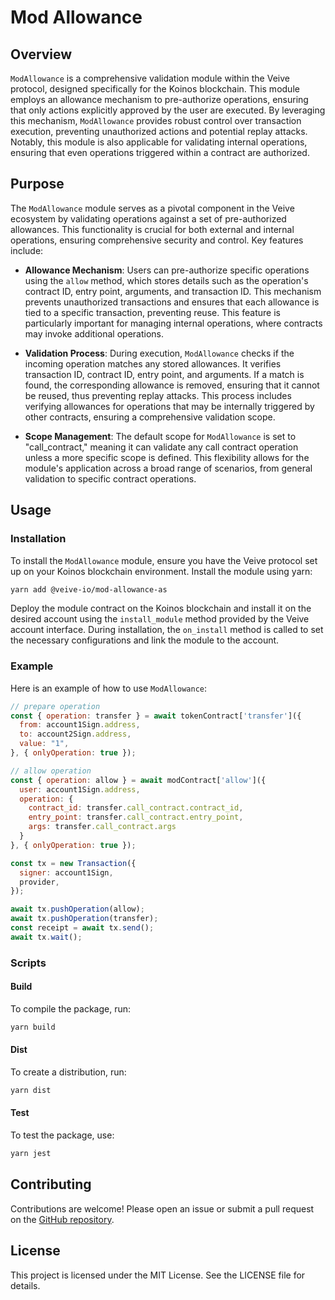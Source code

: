 # **Mod Allowance**

## **Overview**

`ModAllowance` is a comprehensive validation module within the Veive protocol, designed specifically for the Koinos blockchain. This module employs an allowance mechanism to pre-authorize operations, ensuring that only actions explicitly approved by the user are executed. By leveraging this mechanism, `ModAllowance` provides robust control over transaction execution, preventing unauthorized actions and potential replay attacks. Notably, this module is also applicable for validating internal operations, ensuring that even operations triggered within a contract are authorized.

## **Purpose**

The `ModAllowance` module serves as a pivotal component in the Veive ecosystem by validating operations against a set of pre-authorized allowances. This functionality is crucial for both external and internal operations, ensuring comprehensive security and control. Key features include:

- **Allowance Mechanism**: Users can pre-authorize specific operations using the `allow` method, which stores details such as the operation's contract ID, entry point, arguments, and transaction ID. This mechanism prevents unauthorized transactions and ensures that each allowance is tied to a specific transaction, preventing reuse. This feature is particularly important for managing internal operations, where contracts may invoke additional operations.

- **Validation Process**: During execution, `ModAllowance` checks if the incoming operation matches any stored allowances. It verifies transaction ID, contract ID, entry point, and arguments. If a match is found, the corresponding allowance is removed, ensuring that it cannot be reused, thus preventing replay attacks. This process includes verifying allowances for operations that may be internally triggered by other contracts, ensuring a comprehensive validation scope.

- **Scope Management**: The default scope for `ModAllowance` is set to "call_contract," meaning it can validate any call contract operation unless a more specific scope is defined. This flexibility allows for the module's application across a broad range of scenarios, from general validation to specific contract operations.

## **Usage**

### **Installation**

To install the `ModAllowance` module, ensure you have the Veive protocol set up on your Koinos blockchain environment. Install the module using yarn:

```bash
yarn add @veive-io/mod-allowance-as
```

Deploy the module contract on the Koinos blockchain and install it on the desired account using the `install_module` method provided by the Veive account interface. During installation, the `on_install` method is called to set the necessary configurations and link the module to the account.

### **Example**

Here is an example of how to use `ModAllowance`:

```javascript
// prepare operation
const { operation: transfer } = await tokenContract['transfer']({
  from: account1Sign.address,
  to: account2Sign.address,
  value: "1",
}, { onlyOperation: true });

// allow operation
const { operation: allow } = await modContract['allow']({
  user: account1Sign.address,
  operation: {
    contract_id: transfer.call_contract.contract_id,
    entry_point: transfer.call_contract.entry_point,
    args: transfer.call_contract.args
  }
}, { onlyOperation: true });

const tx = new Transaction({
  signer: account1Sign,
  provider,
});

await tx.pushOperation(allow);
await tx.pushOperation(transfer);
const receipt = await tx.send();
await tx.wait();
```

### **Scripts**

#### Build

To compile the package, run:

```bash
yarn build
```

#### Dist

To create a distribution, run:

```bash
yarn dist
```

#### Test

To test the package, use:

```bash
yarn jest
```

## **Contributing**

Contributions are welcome! Please open an issue or submit a pull request on the [GitHub repository](https://github.com/veiveprotocol/mod-allowance-as).

## **License**

This project is licensed under the MIT License. See the LICENSE file for details.

